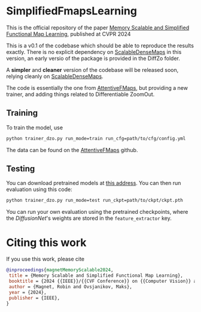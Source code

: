 # SimplifiedFmapsLearning

This is the official repository of the paper [Memory Scalable and Simplified Functional Map Learning](https://openaccess.thecvf.com/content/CVPR2024/html/Magnet_Memory-Scalable_and_Simplified_Functional_Map_Learning_CVPR_2024_paper.html), published at CVPR 2024

This is a v0.1 of the codebase which should be able to reproduce the results exactly. There is no explicit dependency on [ScalableDenseMaps](https://github.com/RobinMagnet/ScalableDenseMaps) in this version, an early versio of the package is provided in the DiffZo folder.

A **simpler** and **cleaner** version of the codebase will be released soon, relying cleanly on [ScalableDenseMaps](https://github.com/RobinMagnet/ScalableDenseMaps).

The code is essentially the one from [AttentiveFMaps](https://github.com/craigleili/AttentiveFMaps), but providing a new trainer, and adding things related to Differentiable ZoomOut.

## Training
To train the model, use
```bash
python trainer_dzo.py run_mode=train run_cfg=path/to/cfg/config.yml
```

The data can be found on the [AttentiveFMaps](https://github.com/craigleili/AttentiveFMaps) github.

## Testing

You can download pretrained models at [this address](https://www.lix.polytechnique.fr/Labo/Robin.Magnet/CVPR24/res_cache.zip). You can then run evaluation using this code:

```bash
python trainer_dzo.py run_mode=test run_ckpt=path/to/ckpt/ckpt.pth
```


You can run your own evaluation using the pretrained checkpoints, where the *DiffusionNet*'s weights are stored in the `feature_extractor` key.


 # Citing this work

 If you use this work, please cite

 ```bibtex
@inproceedings{magnetMemoryScalable2024,
  title = {Memory Scalable and Simplified Functional Map Learning},
  booktitle = {2024 {{IEEE}}/{{CVF Conference}} on {{Computer Vision}} and {{Pattern Recognition}} ({{CVPR}})},
  author = {Magnet, Robin and Ovsjanikov, Maks},
  year = {2024},
  publisher = {IEEE},
}
```